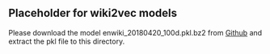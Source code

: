 ## Placeholder for wiki2vec models

Please download the model enwiki_20180420_100d.pkl.bz2 from [Github](http://wikipedia2vec.s3.amazonaws.com/models/en/2018-04-20/enwiki_20180420_100d.pkl.bz2) and extract the pkl file to this directory.